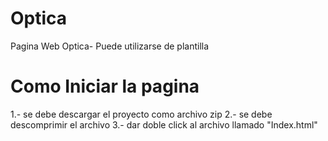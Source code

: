 # Optica
Pagina Web Optica- Puede utilizarse de plantilla

# Como Iniciar la pagina
1.- se debe descargar el proyecto como archivo zip
2.- se debe descomprimir el archivo
3.- dar doble click al archivo llamado "Index.html" 
